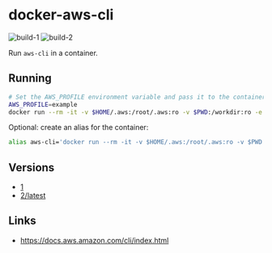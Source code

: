 # docker-aws-cli

![build-1](https://github.com/craighurley/docker-aws-cli/workflows/build-1/badge.svg)
![build-2](https://github.com/craighurley/docker-aws-cli/workflows/build-2/badge.svg)

Run `aws-cli` in a container.

## Running

```sh
# Set the AWS_PROFILE environment variable and pass it to the container
AWS_PROFILE=example
docker run --rm -it -v $HOME/.aws:/root/.aws:ro -v $PWD:/workdir:ro -e AWS_PROFILE craighurley/aws-cli
```

Optional: create an alias for the container:

```sh
alias aws-cli='docker run --rm -it -v $HOME/.aws:/root/.aws:ro -v $PWD:/workdir:ro -e AWS_PROFILE craighurley/aws-cli'
```

## Versions

- [1](./versions/1/CHANGELOG.md)
- [2/latest](./versions/2/CHANGELOG.md)

## Links

- <https://docs.aws.amazon.com/cli/index.html>
